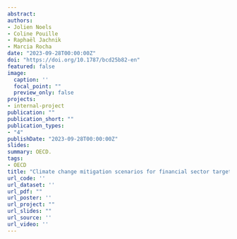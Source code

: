 ```yaml
---
abstract: 
authors:
- Jolien Noels
- Coline Pouille
- Raphaël Jachnik
- Marcia Rocha
date: "2023-09-28T00:00:00Z"
doi: "https://doi.org/10.1787/bcd25b82-en"
featured: false
image:
  caption: ''
  focal_point: ""
  preview_only: false
projects:
- internal-project
publication: ""
publication_short: ""
publication_types:
- "4"
publishDate: "2023-09-28T00:00:00Z"
slides: 
summary: OECD.
tags:
- OECD
title: "Climate change mitigation scenarios for financial sector target setting and alignment assessment: A stocktake and analysis of their Paris-consistency, practicality and assumptions"
url_code: ''
url_dataset: ''
url_pdf: ""
url_poster: ''
url_project: ""
url_slides: ""
url_source: ''
url_video: ''
---
```

